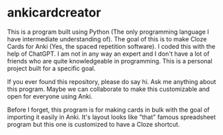 # ankicardcreator
 
This is a program built using Python (The only programming language I have intermediate understanding of). The goal of this is to make Cloze Cards for Anki (Yes, the spaced repetition software). I coded this with the help of ChatGPT. I am not in any way an expert and I don't have a lot of friends who are quite knowledgeable in programming. This is a personal project built for a specific goal.

If you ever found this repository, please do say hi. Ask me anything about this program. Maybe we can collaborate to make this customizable and open for everyone using Anki.

Before I forget, this program is for making cards in bulk with the goal of importing it easily in Anki. It's layout looks like "that" famous spreadsheet program but this one is customized to have a Cloze shortcut.
